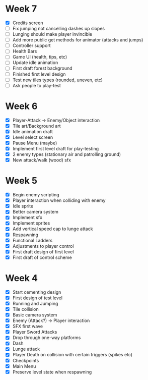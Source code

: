 # Week 7
- [x] Credits screen
- [ ] Fix jumping not cancelling dashes up slopes
- [ ] Lunging should make player invincible
- [ ] Add more public get methods for animator (attacks and jumps)
- [ ] Controller support
- [ ] Health Bars
- [ ] Game UI (health, tips, etc)
- [ ] Update idle animation 
- [ ] First draft forest background 
- [ ] Finished first level design
- [ ] Test new tiles types (rounded, uneven, etc) 
- [ ] Ask people to play-test 

# Week 6
- [x] Player-Attack -> Enemy/Object interaction
- [x] Tile art/Background art
- [x] Idle animation draft
- [x] Level select screen
- [x] Pause Menu (maybe)
- [x] Implement first level draft for play-testing
- [x] 2 enemy types (stationary air and patrolling ground) 
- [x] New attack/walk (wood) sfx

# Week 5
- [x] Begin enemy scripting
- [x] Player interaction when colliding with enemy 
- [x] Idle sprite
- [x] Better camera system
- [x] Implement sfx
- [x] Implement sprites
- [x] Add vertical speed cap to lunge attack
- [x] Respawning
- [x] Functional Ladders 
- [x] Adjustments to player control
- [x] First draft design of first level 
- [x] First draft of control scheme 

# Week 4
- [x] Start cementing design
- [x] First design of test level
- [x] Running and Jumping
- [x] Tile collision
- [x] Basic camera system
- [x] Enemy (Attack?) -> Player interaction
- [x] SFX first wave
- [x] Player Sword Attacks
- [x] Drop through one-way platforms
- [x] Dash
- [x] Lunge attack
- [x] Player Death on collision with certain triggers (spikes etc)
- [x] Checkpoints
- [x] Main Menu
- [x] Preserve level state when respawning
